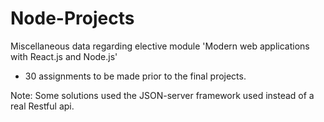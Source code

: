 # Node-Projects
Miscellaneous data regarding elective module 'Modern web applications with React.js and Node.js'

* 30 assignments to be made prior to the final projects. 

Note: Some solutions used the JSON-server framework used instead of a real Restful api. 

